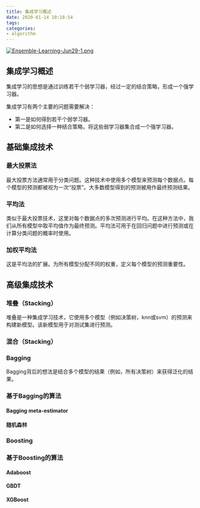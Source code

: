 ```yaml
---
title: 集成学习概述
date: 2020-01-14 10:18:54
tags:
categories: 
- algorithm
---
```


[![Ensemble-Learning-Jun29-1.png](http://blinkz.asuscomm.com:18080/images/2020/01/20/Ensemble-Learning-Jun29-1.png)](http://blinkz.asuscomm.com:18080/image/ppN)

## 集成学习概述

集成学习的思想是通过训练若干个弱学习器，经过一定的结合策略，形成一个强学习器。

集成学习有两个主要的问题需要解决：

* 第一是如何得到若干个弱学习器。
* 第二是如何选择一种结合策略，将这些弱学习器集合成一个强学习器。
<!--more-->
## 基础集成技术

### 最大投票法
最大投票方法通常用于分类问题。这种技术中使用多个模型来预测每个数据点。每个模型的预测都被视为一次“投票”。大多数模型得到的预测被用作最终预测结果。

### 平均法

类似于最大投票技术，这里对每个数据点的多次预测进行平均。在这种方法中，我们从所有模型中取平均值作为最终预测。平均法可用于在回归问题中进行预测或在计算分类问题的概率时使用。

### 加权平均法

这是平均法的扩展。为所有模型分配不同的权重，定义每个模型的预测重要性。

## 高级集成技术

### 堆叠（Stacking）
堆叠是一种集成学习技术，它使用多个模型（例如决策树，knn或svm）的预测来构建新模型。该新模型用于对测试集进行预测。

### 混合（Stacking）

### Bagging
Bagging背后的想法是结合多个模型的结果（例如，所有决策树）来获得泛化的结果。

### 基于Bagging的算法

#### Bagging meta-estimator

#### 随机森林

### Boosting

### 基于Boosting的算法

#### Adaboost

#### GBDT

#### XGBoost


